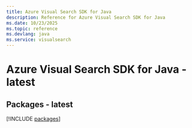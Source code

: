 ```yaml
---
title: Azure Visual Search SDK for Java
description: Reference for Azure Visual Search SDK for Java
ms.date: 10/23/2025
ms.topic: reference
ms.devlang: java
ms.service: visualsearch
---
```

# Azure Visual Search SDK for Java - latest
## Packages - latest
[!INCLUDE [packages](visual-search-index.md)]